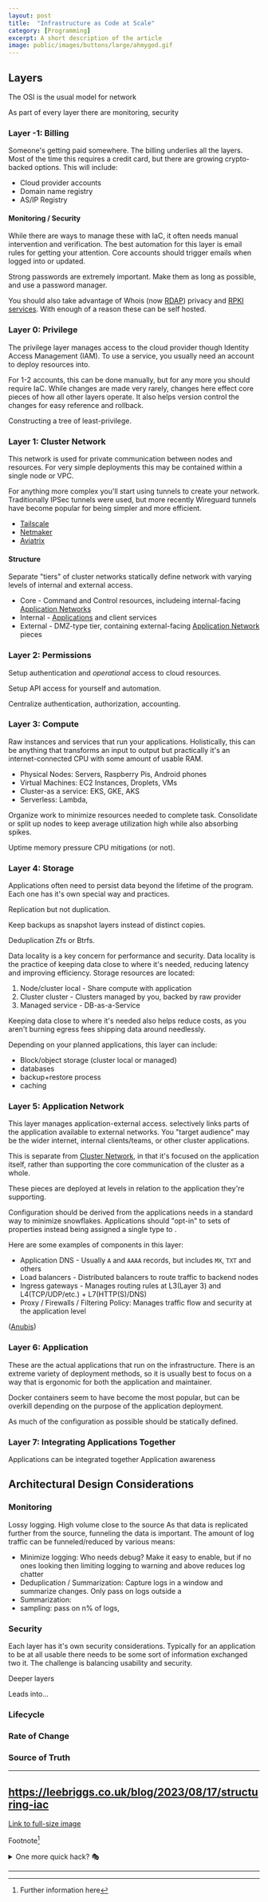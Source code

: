 ```yaml
---
layout: post
title:	"Infrastructure as Code at Scale"
category: [Programming]
excerpt: A short description of the article
image: public/images/buttons/large/ahmygod.gif
---
```


## Layers

The OSI is the usual model for network

As part of every layer there are monitoring, security


### Layer -1: Billing

Someone's getting paid somewhere.
The billing underlies all the layers.
Most of the time this requires a credit card, but there are growing crypto-backed options.
This will include:

* Cloud provider accounts
* Domain name registry
* AS/IP Registry

#### Monitoring / Security

While there are ways to manage these with IaC, it often needs manual intervention and verification.
The best automation for this layer is email rules for getting your attention.
Core accounts should trigger emails when logged into or updated.

Strong passwords are extremely important.
Make them as long as possible, and use a password manager.

You should also take advantage of Whois (now [RDAP](https://openrdap.org/)) privacy and [RPKI services](https://www.arin.net/resources/manage/rpki/).
With enough of a reason these can be self hosted.

### Layer 0: Privilege

The privilege layer manages access to the cloud provider though Identity Access Management (IAM).
To use a service, you usually need an account to deploy resources into.

For 1-2 accounts, this can be done manually, but for any more you should require IaC.
While changes are made very rarely, changes here effect core pieces of how all other layers operate.
It also helps version control the changes for easy reference and rollback.

Constructing a tree of least-privilege.

### Layer 1: Cluster Network

This network is used for private communication between nodes and resources.
For very simple deployments this may be contained within a single node or VPC.

For anything more complex you'll start using tunnels to create your network.
Traditionally IPSec tunnels were used, but more recently Wireguard tunnels have become popular for being simpler and more efficient.

* [Tailscale](https://tailscale.com/kb/1151/what-is-tailscale)
* [Netmaker](https://docs.netmaker.io/docs/about)
* [Aviatrix](https://docs.aviatrix.com/documentation/latest/getting-started/platform-overview/index.html?expand=true)

#### Structure

Separate "tiers" of cluster networks statically define network with varying levels of internal and external access.

* Core - Command and Control resources, includeing internal-facing [Application Networks](#layer-5-application-network)
* Internal - [Applications](#layer-6-application) and client services
* External - DMZ-type tier, containing external-facing [Application Network](#layer-5-application-network) pieces 

### Layer 2: Permissions

Setup authentication and _operational_ access to cloud resources.

Setup API access for yourself and automation.

Centralize authentication, authorization, accounting.


### Layer 3: Compute

Raw instances and services that run your applications.
Holistically, this can be anything that transforms an input to output but practically it's an internet-connected CPU with some amount of usable RAM.

* Physical Nodes: Servers, Raspberry Pis, Android phones
* Virtual Machines: EC2 Instances, Droplets, VMs
* Cluster-as a service: EKS, GKE, AKS
* Serverless: Lambda, 

Organize work to minimize resources needed to complete task.
Consolidate or split up nodes to keep average utilization high while also absorbing spikes.


Uptime
memory pressure
CPU mitigations (or not).

### Layer 4: Storage

Applications often need to persist data beyond the lifetime of the program.
Each one has it's own special way and practices.

Replication but not duplication.

Keep backups as snapshot layers instead of distinct copies.

Deduplication Zfs or Btrfs.


Data locality is a key concern for performance and security.
Data locality is the practice of keeping data close to where it's needed, reducing latency and improving efficiency.
Storage resources are located:

1. Node/cluster local - Share compute with application
2. Cluster cluster - Clusters managed by you, backed by raw provider 
3. Managed service - DB-as-a-Service

Keeping data close to where it's needed also helps reduce costs, as you aren't burning egress fees shipping data around needlessly.

Depending on your planned applications, this layer can include:

* Block/object storage (cluster local or managed)
* databases
* backup+restore process
* caching

### Layer 5: Application Network

This layer manages application-external access.
selectively links parts of the application available to external networks.
You "target audience" may be the wider internet, internal clients/teams, or other cluster applications.

This is separate from [Cluster Network](#layer-1-cluster-network), in that it's focused on the application itself, rather than supporting the core communication of the cluster as a whole.

These pieces are deployed at levels in relation to the application they're supporting.

Configuration should be derived from the applications needs in a standard way to minimize snowflakes.
Applications should "opt-in" to sets of properties instead being assigned a single type to .

Here are some examples of components in this layer:


* Application DNS - Usually `A` and `AAAA` records, but includes `MX`, `TXT` and others
* Load balancers - Distributed balancers to route traffic to backend nodes
* Ingress gateways - Manages routing rules at L3(Layer 3) and L4(TCP/UDP/etc.) + L7(HTTP(S)/DNS)
* Proxy / Firewalls / Filtering Policy: Manages traffic flow and security at the application level 


([Anubis](https://github.com/TecharoHQ/anubis/#setting-up-anubis))

### Layer 6: Application

These are the actual applications that run on the infrastructure.
There is an extreme variety of deployment methods, so it is usually best to focus on a way that is ergonomic for both the application and maintainer.

Docker containers seem to have become the most popular, but can be overkill depending on the purpose of the application deployment.

As much of the configuration as possible should be statically defined.


### Layer 7: Integrating Applications Together

Applications can be integrated together
Application awareness

## Architectural Design Considerations

### Monitoring

Lossy logging.
High volume close to the source
As that data is replicated further from the source, funneling the data is important.
The amount of log traffic can be funneled/reduced by various means:

* Minimize logging: Who needs debug?  Make it easy to enable, but if no ones looking then limiting logging to warning and above reduces log chatter
* Deduplication / Summarization: Capture logs in a window and summarize changes.  Only pass on logs outside a 
* Summarization: 
* sampling: pass on n% of logs, 

### Security

Each layer has it's own security considerations.
Typically for an application to be at all usable there needs to be some sort of information exchanged two it.
The challenge is balancing usability and security.

Deeper layers 

Leads into...

### Lifecycle

### Rate of Change

### Source of Truth



---

https://leebriggs.co.uk/blog/2023/08/17/structuring-iac
---

<!-- Image example
![MS-DOS Family Tree](/images/folder/filename.png){:width="700px"}
-->
<!-- Link example -->
[Link to full-size image](/images/buttons/large/ahmygod.gif)

Footnote[^1]

<details>
  <summary>One more quick hack? 🎭</summary>
  <div markdown="1">
  → Easy  
  → And simple
  </div>
</details>


<!-- Separator -->
---

[^1]: Further information here
